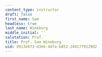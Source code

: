 ```yaml
---
content_type: instructor
draft: false
first_name: Sam
headless: true
last_name: Wineburg
middle_initial: ''
salutation: Prof.
title: Prof. Sam Wineburg
uid: d913e473-d3e6-4d7a-b852-24417f9129d2
---
```

